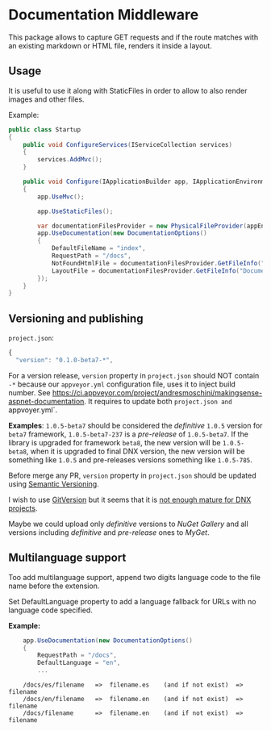 # Documentation Middleware

This package allows to capture GET requests and if the route matches with an existing markdown or HTML file, renders it inside a layout.

## Usage 

It is useful to use it along with StaticFiles in order to allow to also render images and other files.

Example:

```csharp
public class Startup
{
    public void ConfigureServices(IServiceCollection services)
    {
        services.AddMvc();
    }

    public void Configure(IApplicationBuilder app, IApplicationEnvironment appEnv)
    {
        app.UseMvc();

        app.UseStaticFiles();

        var documentationFilesProvider = new PhysicalFileProvider(appEnv.ApplicationBasePath);
        app.UseDocumentation(new DocumentationOptions()
        {
            DefaultFileName = "index",
            RequestPath = "/docs",
            NotFoundHtmlFile = documentationFilesProvider.GetFileInfo("DocumentationTemplates\\NotFound.html"),
            LayoutFile = documentationFilesProvider.GetFileInfo("DocumentationTemplates\\Layout.html")
        });
    }
}
```

## Versioning and publishing

`project.json`:

```javascript
{
  "version": "0.1.0-beta7-*",
```

For a version release, `version` property in `project.json` should NOT contain `-*` because our `appveyor.yml` configuration file, uses it to inject build number. See <https://ci.appveyor.com/project/andresmoschini/makingsense-aspnet-documentation>. It requires to update both `project.json and `appvoyer.yml`.

**Examples**: `1.0.5-beta7` should be considered the _definitive_ `1.0.5` version for `beta7` framework, `1.0.5-beta7-237` is a _pre-release_ of `1.0.5-beta7`. If the library is upgraded for framework `beta8`, the new version will be `1.0.5-beta8`, when it is upgraded to final DNX version, the new version will be something like `1.0.5` and pre-releases versions something like `1.0.5-785`.

Before merge any PR, `version` property in `project.json` should be updated using [Semantic Versioning](http://semver.org/).

I wish to use [GitVersion](http://gitversion.readthedocs.org/en/stable/) but it seems that it is [not enough mature for DNX projects](https://github.com/GitTools/GitVersion/issues/647).

Maybe we could upload only _definitive_ versions to _NuGet Gallery_ and all versions including _definitive_ and _pre-release_ ones to _MyGet_.

## Multilanguage support

Too add multilanguage support, append two digits language code to the file name before the extension.

Set DefaultLanguage property to add a language fallback for URLs with no language code specified.

**Example:**

```csharp
    app.UseDocumentation(new DocumentationOptions()
    {
        RequestPath = "/docs",
        DefaultLanguage = "en",
        ...
```

```
    /docs/es/filename   =>  filename.es    (and if not exist)  =>  filename
    /docs/en/filename   =>  filename.en    (and if not exist)  =>  filename
    /docs/filename      =>  filename.en    (and if not exist)  =>  filename
```
